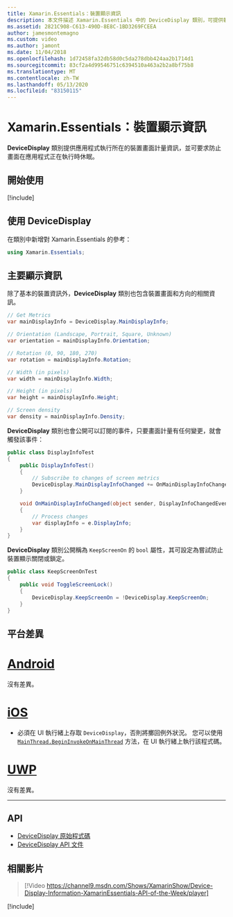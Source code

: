 ```yaml
---
title: Xamarin.Essentials：裝置顯示資訊
description: 本文件描述 Xamarin.Essentials 中的 DeviceDisplay 類別，可提供執行應用程式之裝置的畫面計量。
ms.assetid: 2821C908-C613-490D-8E8C-1BD3269FCEEA
author: jamesmontemagno
ms.custom: video
ms.author: jamont
ms.date: 11/04/2018
ms.openlocfilehash: 1d72458fa32db58d0c5da278dbb424aa2b1714d1
ms.sourcegitcommit: 83cf2a4d99546751c6394510a463a2b2a8bf75b8
ms.translationtype: MT
ms.contentlocale: zh-TW
ms.lasthandoff: 05/13/2020
ms.locfileid: "83150115"
---
```

# <a name="xamarinessentials-device-display-information"></a>Xamarin.Essentials：裝置顯示資訊

**DeviceDisplay** 類別提供應用程式執行所在的裝置畫面計量資訊，並可要求防止畫面在應用程式正在執行時休眠。

## <a name="get-started"></a>開始使用

[!include[](~/essentials/includes/get-started.md)]

## <a name="using-devicedisplay"></a>使用 DeviceDisplay

在類別中新增對 Xamarin.Essentials 的參考：

```csharp
using Xamarin.Essentials;
```

## <a name="main-display-info"></a>主要顯示資訊

除了基本的裝置資訊外，**DeviceDisplay** 類別也包含裝置畫面和方向的相關資訊。

```csharp
// Get Metrics
var mainDisplayInfo = DeviceDisplay.MainDisplayInfo;

// Orientation (Landscape, Portrait, Square, Unknown)
var orientation = mainDisplayInfo.Orientation;

// Rotation (0, 90, 180, 270)
var rotation = mainDisplayInfo.Rotation;

// Width (in pixels)
var width = mainDisplayInfo.Width;

// Height (in pixels)
var height = mainDisplayInfo.Height;

// Screen density
var density = mainDisplayInfo.Density;
```

**DeviceDisplay** 類別也會公開可以訂閱的事件，只要畫面計量有任何變更，就會觸發該事件：

```csharp
public class DisplayInfoTest
{
    public DisplayInfoTest()
    {
        // Subscribe to changes of screen metrics
        DeviceDisplay.MainDisplayInfoChanged += OnMainDisplayInfoChanged;
    }

    void OnMainDisplayInfoChanged(object sender, DisplayInfoChangedEventArgs  e)
    {
        // Process changes
        var displayInfo = e.DisplayInfo;
    }
}
```

**DeviceDisplay** 類別公開稱為 `KeepScreenOn` 的 `bool` 屬性，其可設定為嘗試防止裝置顯示關閉或鎖定。

```csharp
public class KeepScreenOnTest
{
    public void ToggleScreenLock()
    {
        DeviceDisplay.KeepScreenOn = !DeviceDisplay.KeepScreenOn;
    }
}
```

## <a name="platform-differences"></a>平台差異

# <a name="android"></a>[Android](#tab/android)

沒有差異。

# <a name="ios"></a>[iOS](#tab/ios)

- 必須在 UI 執行緒上存取 `DeviceDisplay`，否則將擲回例外狀況。 您可以使用 [`MainThread.BeginInvokeOnMainThread`](~/essentials/main-thread.md) 方法，在 UI 執行緒上執行該程式碼。

# <a name="uwp"></a>[UWP](#tab/uwp)

沒有差異。

--------------

## <a name="api"></a>API

- [DeviceDisplay 原始程式碼](https://github.com/xamarin/Essentials/tree/master/Xamarin.Essentials/DeviceDisplay)
- [DeviceDisplay API 文件](xref:Xamarin.Essentials.DeviceDisplay)

## <a name="related-video"></a>相關影片

> [!Video https://channel9.msdn.com/Shows/XamarinShow/Device-Display-Information-XamarinEssentials-API-of-the-Week/player]

[!include[](~/essentials/includes/xamarin-show-essentials.md)]
